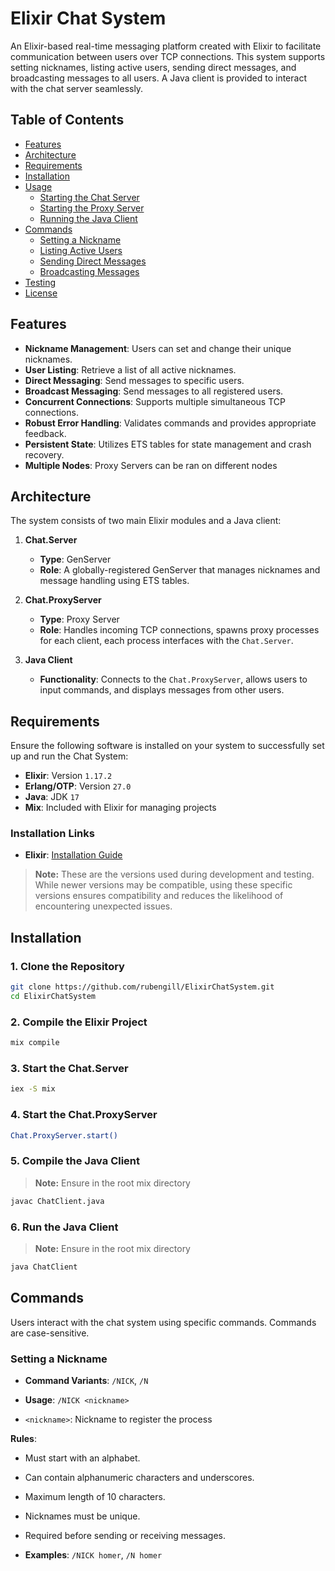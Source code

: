 # Elixir Chat System

An Elixir-based real-time messaging platform created with Elixir to facilitate communication between users over TCP connections. This system supports setting nicknames, listing active users, sending direct messages, and broadcasting messages to all users. A Java client is provided to interact with the chat server seamlessly.

## Table of Contents

- [Features](#features)
- [Architecture](#architecture)
- [Requirements](#requirements)
- [Installation](#installation)
- [Usage](#usage)
  - [Starting the Chat Server](#starting-the-chat-server)
  - [Starting the Proxy Server](#starting-the-proxy-server)
  - [Running the Java Client](#running-the-java-client)
- [Commands](#commands)
  - [Setting a Nickname](#setting-a-nickname)
  - [Listing Active Users](#listing-active-users)
  - [Sending Direct Messages](#sending-direct-messages)
  - [Broadcasting Messages](#broadcasting-messages)
- [Testing](#testing)
- [License](#license)

## Features

- **Nickname Management**: Users can set and change their unique nicknames.
- **User Listing**: Retrieve a list of all active nicknames.
- **Direct Messaging**: Send messages to specific users.
- **Broadcast Messaging**: Send messages to all registered users.
- **Concurrent Connections**: Supports multiple simultaneous TCP connections.
- **Robust Error Handling**: Validates commands and provides appropriate feedback.
- **Persistent State**: Utilizes ETS tables for state management and crash recovery.
- **Multiple Nodes**: Proxy Servers can be ran on different nodes

## Architecture

The system consists of two main Elixir modules and a Java client:

1. **Chat.Server**
   - **Type**: GenServer
   - **Role**: A globally-registered GenServer that manages nicknames and message handling using ETS tables.

2. **Chat.ProxyServer**
   - **Type**: Proxy Server
   - **Role**: Handles incoming TCP connections, spawns proxy processes for each client, each process interfaces with the `Chat.Server`.

3. **Java Client**
   - **Functionality**: Connects to the `Chat.ProxyServer`, allows users to input commands, and displays messages from other users.

## Requirements

Ensure the following software is installed on your system to successfully set up and run the Chat System:

- **Elixir**: Version `1.17.2`
- **Erlang/OTP**: Version `27.0`
- **Java**: JDK `17`
- **Mix**: Included with Elixir for managing projects

### Installation Links

- **Elixir**: [Installation Guide](https://elixir-lang.org/install.html)

> **Note:** These are the versions used during development and testing. While newer versions may be compatible, using these specific versions ensures compatibility and reduces the likelihood of encountering unexpected issues.

## Installation

### 1. Clone the Repository

```bash
git clone https://github.com/rubengill/ElixirChatSystem.git
cd ElixirChatSystem
```

### 2. Compile the Elixir Project
```bash
mix compile
```

### 3. Start the Chat.Server
```bash
iex -S mix
```

### 4. Start the Chat.ProxyServer
```bash
Chat.ProxyServer.start()
```

### 5. Compile the Java Client 
> **Note:** Ensure in the root mix directory
```bash
javac ChatClient.java
```

### 6. Run the Java Client 
> **Note:** Ensure in the root mix directory
```bash
java ChatClient
```

## Commands

Users interact with the chat system using specific commands. Commands are case-sensitive.
### Setting a Nickname

- **Command Variants**: `/NICK`, `/N`

- **Usage**:  `/NICK <nickname>`
- `<nickname>`: Nickname to register the process

**Rules**:
- Must start with an alphabet.
- Can contain alphanumeric characters and underscores.
- Maximum length of 10 characters.
- Nicknames must be unique.
- Required before sending or receiving messages.

- **Examples**:  `/NICK homer`, `/N homer`
